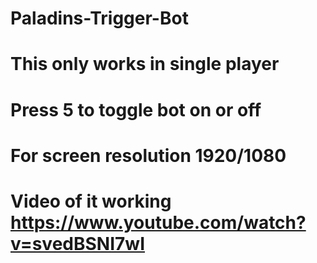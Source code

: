 # Paladins-Trigger-Bot
# This only works in single player
# Press 5 to toggle bot on or off
# For screen resolution 1920/1080
# Video of it working https://www.youtube.com/watch?v=svedBSNI7wI

